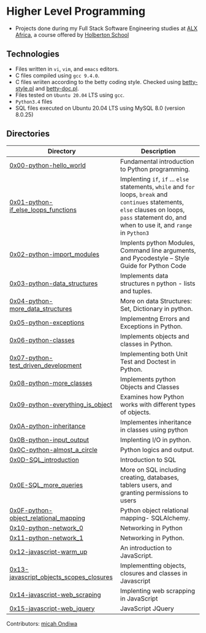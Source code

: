 # Higher Level Programming

- Projects done during my Full Stack Software Engineering studies at [ALX Africa](https://www.alxafrica.com/software-engineering-2022/), a course offered by [Holberton School](https://www.holbertonschool.com/)

## Technologies

- Files written in ```vi```, ```vim```, and ```emacs``` editors. 
- C files compiled using ```gcc 9.4.0```.
- C files wriiten according to the betty coding style. Checked using [betty-style.pl](https://github.com/holbertonschool/Betty/blob/master/betty-style.pl) and [betty-doc.pl](https://github.com/holbertonschool/Betty/blob/master/betty-doc.pl).
- Files tested on ```Ubuntu 20.04``` LTS using ```gcc```.
- ```Python3.4``` files 
- SQL files executed on Ubuntu 20.04 LTS using MySQL 8.0 (version 8.0.25)

## Directories 

| Directory  | Description |
| ---  | --- |
|[0x00-python-hello_world](0x00-python-hello_world) |Fundamental introduction to Python programming.|
|[0x01-python-if_else_loops_functions](0x01-python-if_else_loops_functions)|Implenting ```if```, ```if``` ... ```else``` statements, ```while``` and ```for``` loops, ```break``` and ```continues``` statements, ```else```  clauses on loops, ```pass``` statement do, and when to use it, and ```range``` in ```Python3```|
|[0x02-python-import_modules](0x02-python-import_modules)|Implents python Modules, Command line arguments, and Pycodestyle – Style Guide for Python Code|
|[0x03-python-data_structures](0x03-python-data_structures)|Implements data structures n python - lists and tuples.|
|[0x04-python-more_data_structures](0x04-python-more_data_structures)| More on data Structures: Set, Dictionary in python.|
|[0x05-python-exceptions](0x05-python-exceptions)|Implementng Errors and Exceptions in Python.|
|[0x06-python-classes](0x06-python-classes)|Implements objects and classes in Python.|
|[0x07-python-test_driven_development](0x07-python-test_driven_development)|Implementing both Unit Test and Doctest in Python.
|[0x08-python-more_classes](0x08-python-more_classes)|Implements python Objects and Classes|
|[0x09-python-everything_is_object](0x09-python-everything_is_object)|Examines how Python works with different types of objects.|
|[0x0A-python-inheritance](0x0A-python-inheritance)| Implementes inheritance in classes using python|
|[0x0B-python-input_output](0x0B-python-input_output)|Implenting I/O in python.|
|[0x0C-python-almost_a_circle](0x0C-python-almost_a_circle)| Python logics and output.|
|[0x0D-SQL_introduction](0x0D-SQL_introduction)| Introduction to SQL|
|[0x0E-SQL_more_queries](0x0E-SQL_more_queries)| More on SQL including creating, databases, tablers users, and granting permissions to users|
|[0x0F-python-object_relational_mapping](0x0F-python-object_relational_mapping)|Python object relational mapping- SQLAlchemy.|
|[0x10-python-network_0](0x10-python-network_0)|Networking in Python|
|[0x11-python-network_1](0x11-python-network_1)| Networking in Python.|
|[0x12-javascript-warm_up](0x12-javascript-warm_up)| An introduction to JavaScript.|
|[0x13-javascript_objects_scopes_closures](0x13-javascript_objects_scopes_closures)| Implementting objects, closures and classes in Javascript|
|[0x14-javascript-web_scraping](0x14-javascript-web_scraping)|Implenting web scrapping in JavaScript|
|[0x15-javascript-web_jquery](0x15-javascript-web_jquery)|JavaScript JQuery|

Contributors: [micah Ondiwa](github.com/micahondiwa)
